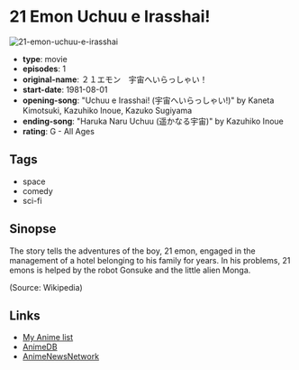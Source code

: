 # 21 Emon Uchuu e Irasshai!

![21-emon-uchuu-e-irasshai](https://cdn.myanimelist.net/images/anime/1969/96654.jpg)

-   **type**: movie
-   **episodes**: 1
-   **original-name**: ２１エモン　宇宙へいらっしゃい！
-   **start-date**: 1981-08-01
-   **opening-song**: "Uchuu e Irasshai! (宇宙へいらっしゃい!)" by Kaneta Kimotsuki, Kazuhiko Inoue, Kazuko Sugiyama
-   **ending-song**: "Haruka Naru Uchuu (遥かなる宇宙)" by Kazuhiko Inoue
-   **rating**: G - All Ages

## Tags

-   space
-   comedy
-   sci-fi

## Sinopse

The story tells the adventures of the boy, 21 emon, engaged in the management of a hotel belonging to his family for years. In his problems, 21 emons is helped by the robot Gonsuke and the little alien Monga.

(Source: Wikipedia)

## Links

-   [My Anime list](https://myanimelist.net/anime/6073/21_Emon_Uchuu_e_Irasshai)
-   [AnimeDB](http://anidb.info/perl-bin/animedb.pl?show=anime&aid=5323)
-   [AnimeNewsNetwork](http://www.animenewsnetwork.com/encyclopedia/anime.php?id=9118)
